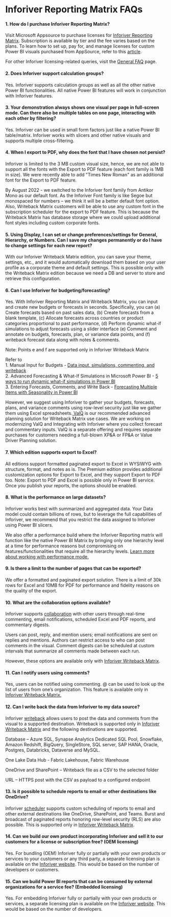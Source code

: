# Inforiver Reporting Matrix FAQs

#### 1.  How do I purchase Inforiver Reporting Matrix? <a href="#headline-592-2838" id="headline-592-2838"></a>

Visit Microsoft Appsource to purchase licenses for [Inforiver Reporting Matrix](https://appsource.microsoft.com/en-us/product/power-bi-visuals/xviz.inforiver-premium?tab=Overview). Subscription is available by tier and the fee varies based on the plans. To learn how to set up, pay for, and manage licenses for custom Power BI visuals purchased from AppSource, refer to this [article](https://learn.microsoft.com/en-us/power-bi/developer/visuals/licensing-faq).

For other Inforiver licensing-related queries, visit the [General FAQ](https://inforiver.com/faq/) page.

#### 2. Does Inforiver support calculation groups? <a href="#headline-596-2838" id="headline-596-2838"></a>

Yes. Inforiver supports calculation groups as well as all the other native Power BI functionalities. All native Power BI features will work in conjunction with Inforiver features.

#### 3. Your demonstration always shows one visual per page in full-screen mode. Can there also be multiple tables on one page, interacting with each other by filtering? <a href="#headline-661-4516" id="headline-661-4516"></a>

Yes. Inforiver can be used in small form factors just like a native Power BI table/matrix. Inforiver works with slicers and other native visuals and supports multiple cross-filtering.

#### 4. When I export to PDF, why does the font that I have chosen not persist? <a href="#headline-600-2838" id="headline-600-2838"></a>

Inforiver is limited to the 3 MB custom visual size, hence, we are not able to support all the fonts with the Export to PDF feature (each font family is 1MB in size). We were recently able to add "Times New Roman" as an additional font for the Export to PDF feature.

By August 2022 - we switched to the Inforiver font family from Antikor Mono as our default font. As the Inforiver Font family is like Segoe but monospaced for numbers – we think it will be a better default font option. Also, Writeback Matrix customers will be able to use any custom font in the subscription scheduler for the export to PDF feature. This is because the Writeback Matrix has database storage where we could upload additional font styles including custom corporate fonts.

#### 5. Using Display, I can set or change preferences/settings for General, Hierarchy, or Numbers. Can I save my changes permanently or do I have to change settings for each new report? <a href="#headline-604-2838" id="headline-604-2838"></a>

With our Inforiver Writeback Matrix edition, you can save your theme, settings, etc., and it would automatically download them based on your user profile as a corporate theme and default settings. This is possible only with the Writeback Matrix edition because we need a DB and server to store and retrieve this configuration.

#### 6. Can I use Inforiver for budgeting/forecasting? <a href="#headline-608-2838" id="headline-608-2838"></a>

Yes. With Inforiver Reporting Matrix and Writeback Matrix, you can input and create new budgets or forecasts in seconds. Specifically, you can (a) Create forecasts based on past sales data, (b) Create forecasts from a blank template, (c) Allocate forecasts across countries or product categories proportional to past performance, (d) Perform dynamic what-if simulations to adjust forecasts using a slider interface (e) Comment and annotate on budgets, forecasts, plan, or variance data points, and (f) writeback forecast data along with notes & comments.

Note: Points e and f are supported only in Inforiver Writeback Matrix

Refer to\
1\. Manual Input for Budgets - [Data input, simulations, commenting, and writeback](https://inforiver.com/webinars/data-writeback-in-power-bi-a-deep-dive-and-key-considerations/)\
2\. Advanced Forecasting & What-If Simulations in Microsoft Power BI - [5 ways to run dynamic what-if simulations in Power BI](https://inforiver.com/blog/general/5-ways-to-run-dynamic-what-if-simulations-in-power-bi/)\
3\. Entering Forecasts, Comments, and Write Back - [Forecasting Multiple Items with Seasonality in Power BI](https://inforiver.com/blog/general/forecast-multiple-items-with-seasonality-power-bi/)

However, we suggest using Inforiver to gather your budgets, forecasts, plans, and variance comments using row-level security just like we gather them using Excel spreadsheets.[ ValQ](https://valq.com/) is our recommended advanced planning solution for Writeback Matrix use cases. We are working on modernizing ValQ and Integrating with Inforiver where you collect forecast and commentary inputs. ValQ is a separate offering and requires separate purchases for customers needing a full-blown XP\&A or FP\&A or Value Driver Planning solution.

#### 7. Which edition supports export to Excel? <a href="#headline-647-2838" id="headline-647-2838"></a>

All editions support formatted paginated export to Excel in WYSIWYG with structure, format, and notes as is. The Premium edition provides additional customization options for Export to Excel, and they support Export to PDF too. Note: Export to PDF and Excel is possible only in Power BI service. Once you publish your reports, the options should be enabled.

#### 8. What is the performance on large datasets? <a href="#headline-647-2838" id="headline-647-2838"></a>

Inforiver works best with summarized and aggregated data. Your Data model could contain billions of rows, but to leverage the full capabilities of Inforiver, we recommend that you restrict the data assigned to Inforiver using Power BI slicers.

We also offer a performance build where the Inforiver Reporting matrix will function like the native Power BI Matrix by bringing only one hierarchy level at a time for performance reasons but compromising on features/functionalities that require all the hierarchy levels. [Learn more about working with performance mode.](advanced-topics/drill-down-and-roll-up-in-performance-mode.md)

#### 9. Is there a limit to the number of pages that can be exported? <a href="#headline-652-2838" id="headline-652-2838"></a>

We offer a formatted and paginated export solution. There is a limit of 30k rows for Excel and 10MB for PDF for performance and fidelity reasons on the quality of the export.

#### 10. What are the collaboration options available? <a href="#headline-612-2838" id="headline-612-2838"></a>

Inforiver supports [collaboration](https://inforiver.com/collaborate-powerbi/) with other users through real-time commenting, email notifications, scheduled Excel and PDF reports, and commentary digests.

Users can post, reply, and mention users; email notifications are sent on replies and mentions. Authors can restrict access to who can post comments in the visual. Comment digests can be scheduled at custom intervals that summarize all comments made between each run.

However, these options are available only with [Inforiver Writeback Matrix](https://inforiver.com/enterprise/).

#### 11. Can I notify users using comments? <a href="#headline-632-2838" id="headline-632-2838"></a>

Yes, users can be notified using commenting. @ can be used to look up the list of users from one’s organization. This feature is available only in [Inforiver ](https://inforiver.com/enterprise/)[Writeback Matrix](https://inforiver.com/enterprise/)[.](https://inforiver.com/enterprise/)

#### 12. Can I write back the data from Inforiver to my data source? <a href="#headline-616-2838" id="headline-616-2838"></a>

Inforiver [writeback](https://inforiver.com/writeback-powerbi/) allows users to post the data and comments from the visual to a supported destination. Writeback is supported only in [Inforiver ](https://inforiver.com/enterprise/)[Writeback Matrix](https://inforiver.com/enterprise/) and the following destinations are supported.

Database – Azure SQL, Synapse Analytics Dedicated SQL Pool, Snowflake, Amazon Redshift, BigQuery, SingleStore, SQL server, SAP HANA, Oracle, Postgres, Databricks, Dataverse and MySQL.

One Lake Data Hub - Fabric Lakehouse, Fabric Warehouse

OneDrive and SharePoint – Writeback file as a CSV to the selected folder&#x20;

URL – HTTPS post with the CSV as payload to a configured endpoint&#x20;

#### 13. Is it possible to schedule reports to email or other destinations like OneDrive? <a href="#headline-642-2838" id="headline-642-2838"></a>

Inforiver [scheduler](https://inforiver.com/schedule-reports-powerbi/) supports custom scheduling of reports to email and other external destinations like OneDrive, SharePoint, and Teams. Burst and broadcast of paginated reports honoring row-level security (RLS) are also possible. This is supported only in [Inforiver Writeback Matrix](https://inforiver.com/enterprise/).&#x20;

#### 14. Can we build our own product incorporating Inforiver and sell it to our customers for a license or subscription free? (OEM licensing) <a href="#headline-656-4516" id="headline-656-4516"></a>

Yes. For bundling (OEM) Inforiver fully or partially with your own products or services to your customers or any third party, a separate licensing plan is available on the [Inforiver website](https://inforiver.com/matrix/pricing/). This would be based on the number of developers or customers.&#x20;

#### 15. Can we build Power BI reports that can be consumed by external organizations for a service fee? (Embedded licensing) <a href="#headline-673-4516" id="headline-673-4516"></a>

Yes. For embedding Inforiver fully or partially with your own products or services, a separate licensing plan is available on the [Inforiver website](https://inforiver.com/matrix/pricing/). This would be based on the number of developers.&#x20;
